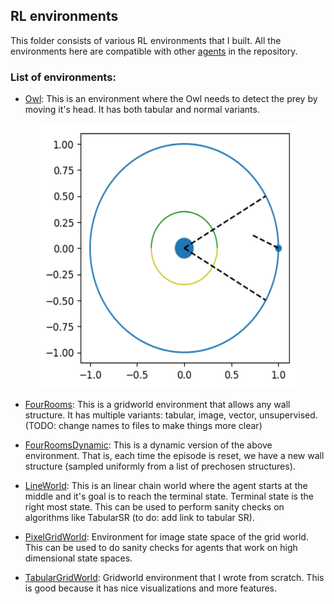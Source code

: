## RL environments

This folder consists of various RL environments that I built. All the environments here are compatible with other [agents](../agents_tabular) in the repository.

### List of environments:

* [Owl](owl.py): This is an environment where the Owl needs to detect the prey by moving it's head. It has both tabular and normal variants. 

<p align="center">
<img src="images/owl.png" width=416 height=424>
</p>

* [FourRooms](fourrooms.py): This is a gridworld environment that allows any wall structure. It has multiple variants: tabular, image, vector, unsupervised. (TODO: change names to files to make things more clear) 

* [FourRoomsDynamic](fourrooms_dynamic.py): This is a dynamic version of the above environment. That is, each time the episode is reset, we have a new wall structure (sampled uniformly from a list of prechosen structures).

* [LineWorld](lineworld.py): This is an linear chain world where the agent starts at the middle and it's goal is to reach the terminal state. Terminal state is the right most state. This can be used to perform sanity checks on algorithms like TabularSR (to do: add link to tabular SR).

* [PixelGridWorld](gridworld_pixel.py): Environment for image state space of the grid world. This can be used to do sanity checks for agents that work on high dimensional state spaces.

* [TabularGridWorld](tabular_gridworld.py): Gridworld environment that I wrote from scratch. This is good because it has nice visualizations and more features. 
